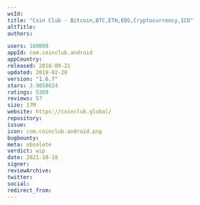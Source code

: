 ```yaml
---
wsId: 
title: "Coin Club - Bitcoin,BTC,ETH,EOS,Cryptocurrency,ICO"
altTitle: 
authors:

users: 100000
appId: com.coinclub.android
appCountry: 
released: 2018-09-21
updated: 2019-02-20
version: "1.6.7"
stars: 3.9058824
ratings: 5389
reviews: 57
size: 17M
website: https://coinclub.global/
repository: 
issue: 
icon: com.coinclub.android.png
bugbounty: 
meta: obsolete
verdict: wip
date: 2021-10-18
signer: 
reviewArchive:
twitter: 
social:
redirect_from:
---
```


